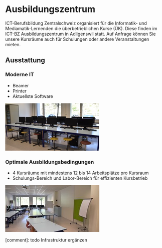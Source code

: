 # Ausbildungszentrum 

ICT-Berufsbildung Zentralschweiz organisiert für die Informatik- und Mediamatik-Lernenden die überbetrieblichen Kurse (ÜK). Diese finden im ICT-BZ Ausbildungszentrum in Adligenswil statt. Auf Anfrage können Sie unsere Kursräume auch für Schulungen oder andere Veranstaltungen mieten. 

## Ausstattung

### Moderne IT

- Beamer
- Printer
- Aktuellste Software 

![Bild 1](res/01.jpg)

### Optimale Ausbildungsbedingungen 

- 4 Kursräume mit mindestens 12 bis 14 Arbeitsplätze pro Kursraum
- Schulungs-Bereich und Labor-Bereich für effizienten Kursbetrieb

![Bild 2](res/02.jpg)

[comment]: todo Infrastruktur ergänzen